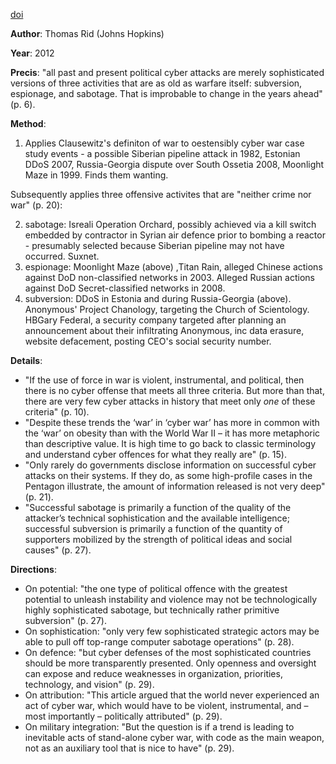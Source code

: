 
[doi](https://doi.org/10.1080/01402390.2011.608939)

**Author**: Thomas Rid (Johns Hopkins)

**Year**: 2012

**Precis**: "all past and present political cyber attacks are merely sophisticated versions of three activities that are as old as warfare itself: subversion, espionage, and sabotage. That is improbable to change in the years ahead" (p. 6).

**Method**: 

1. Applies Clausewitz's definiton of war to oestensibly cyber war case study events - a possible Siberian pipeline attack in 1982, Estonian DDoS 2007, Russia-Georgia dispute over South Ossetia 2008, Moonlight Maze in 1999. Finds them wanting.

Subsequently applies three offensive activites that are "neither crime nor war" (p. 20):

2. sabotage: Isreali Operation Orchard, possibly achieved via a kill switch embedded by contractor in Syrian air defence prior to bombing a reactor - presumably selected because Siberian pipeline may not have occurred. Suxnet.
3. espionage: Moonlight Maze (above) ,Titan Rain, alleged Chinese actions against DoD non-classified networks in 2003. Alleged Russian actions against DoD Secret-classified networks in 2008.
4. subversion: DDoS in Estonia and during Russia-Georgia (above). Anonymous' Project Chanology, targeting the Church of Scientology. HBGary Federal, a security company targeted after planning an announcement about their infiltrating Anonymous, inc data erasure, website defacement, posting CEO's social security number.

**Details**:

- "If the use of force in war is violent, instrumental, and political, then there is no cyber offense that meets all three criteria.  But more than that, there are very few cyber attacks in history that meet only *one* of these criteria" (p. 10).
- "Despite these trends the ‘war’ in ‘cyber war’ has more in common with the ‘war’ on obesity than with the World War II – it has more metaphoric than descriptive value. It is high time to go back to classic terminology and understand cyber offences for what they really are" (p. 15).
- "Only rarely do governments disclose information on successful cyber attacks on their systems. If they do, as some high-profile cases in the Pentagon illustrate, the amount of information released is not very deep" (p. 21).
- "Successful sabotage is primarily a function of the quality of the attacker’s technical sophistication and the available intelligence; successful subversion is primarily a function of the quantity of supporters mobilized by the strength of political ideas and social causes" (p. 27).

**Directions**: 

- On potential: "the one type of political offence with the greatest potential to unleash instability and violence may not be technologically highly sophisticated sabotage, but technically rather primitive subversion" (p. 27).
- On sophistication: "only very few sophisticated strategic actors may be able to pull off top-range computer sabotage operations" (p. 28).
- On defence: "but cyber defenses of the most sophisticated countries should be more transparently presented. Only openness and oversight can expose and reduce weaknesses in organization, priorities, technology, and vision" (p. 29).
- On attribution: "This article argued that the world never experienced an act of cyber war, which would have to be violent, instrumental, and – most importantly – politically attributed" (p. 29).
- On military integration: "But the question is if a trend is leading to inevitable acts of stand-alone cyber war, with code as the main weapon, not as an auxiliary tool that is nice to have" (p. 29).